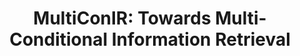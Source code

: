 <h1 align="center"><b>MultiConIR: Towards Multi-Conditional Information Retrieval</b></h1>
<!--
</div>

<p align="center">
<a href="https://arxiv.org/pdf/2502.18001">
  <img src="https://img.shields.io/badge/Arxiv-2502.18001-orange.svg"></a> 
<a href="https://opensource.org/licenses/Apache-2.0">
  <img src="https://img.shields.io/badge/License-Apache_2.0-green.svg"></a> 
<a href="https://github.com/EIT-NLP/Distilling-CoT-Reasoning/pulls">
    <img src="https://img.shields.io/badge/Contributions-welcome-blue.svg?style=flat"></a>
</p>

## Introduction

Large Language Models (LLMs) excel in reasoning tasks through Chain-of-Thought (CoT) prompting. However, CoT prompting greatly increases computational demands, which has prompted growing interest in distilling CoT capabilities into Small Language Models (SLMs). This study systematically examines the factors influencing CoT distillation,  including the choice of **granularity**, **format** and **teacher model**. 

<p align="center">
  <img src="image/Intro.jpg" width="60%"/>
  <p align="center">Overview of CoT Distillation. Different teacher models generate CoT supervision with varying levels of granularity and formats to fine-tune the student model.</p>
</p>


Through experiments involving four teacher models and seven student models across seven mathematical and commonsense reasoning datasets, we uncover three key findings: (1) Unlike LLMs, SLMs exhibit a ***non-monotonic*** relationship with granularity, with stronger models benefiting from finer-grained reasoning and weaker models performing better with simpler CoT supervision; (2) CoT format significantly impacts LLMs but has ***minimal*** effect on SLMs, likely due to their reliance on supervised fine-tuning rather than pretraining preferences; (3) Stronger teacher models do ***NOT*** always produce better student models, as diversity and complexity in CoT supervision can outweigh accuracy alone. These findings emphasize the need to tailor CoT strategies to specific student model, offering actionable insights for optimizing CoT distillation in SLMs.

## Todo

- [x] Release evaluation code on math and commonsense reasoning
- [x] Release SFT datasets
- [x] Add instructions for SFT on LLaMA-Factory

## Experiments Setup

We conducted extensive experiments on **four mathematical** reasoning datasets of varying difficulty and **three commonsense** reasoning datasets, using **four teacher models** to distill reasoning skills to **seven student models**. 

### Datasets

| **Training Dataset**                                         | **Samples (Training)** | **Samples (Testing)** | **Fields**                                                  | **Human Annotation** |
| ------------------------------------------------------------ | ---------------------- | --------------------- | ----------------------------------------------------------- | -------------------- |
| [SVAMP](https://huggingface.co/datasets/ChilleD/SVAMP)       | 700                    | 300                   | Arithmetic problems                                         | Yes                  |
| [GSM8K](https://huggingface.co/datasets/openai/gsm8k)        | 7.4k                   | 1.3k                  | Grade-school math                                           | Yes                  |
| [AQuA-RAT](https://huggingface.co/datasets/deepmind/aqua_rat) | 6.1k                   | 254                   | Algebraic reasoning, multi-step                             | Yes                  |
| [Math](https://huggingface.co/datasets/EleutherAI/hendrycks_math) | 1.3k                   | 500                   | Pre-Algebra, Algebra, Counting & Probability, Number Theory | Yes                  |
| [CommonsenseQA](https://huggingface.co/datasets/tau/commonsense_qa) | 9.7k                   | 1.2k                  | Commonsense knowledge                                       | Yes                  |
| [OpenBookQA](https://huggingface.co/datasets/allenai/openbookqa) | 4.9k                   | 500                   | Domain-specific knowledge                                   | No                   |
| [StrategyQA](https://github.com/eladsegal/strategyqa)        | 2k                     | 290                   | Multi-step reasoning                                        | Yes                  |

### Models

Teacher models: [GPT-4o](https://openai.com/index/hello-gpt-4o/), [Gemini-1.5-Flash](https://blog.google/technology/ai/google-gemini-update-flash-ai-assistant-io-2024/), [LLaMA 3 70B](https://ai.meta.com/blog/meta-llama-3/)

Student models: [LLaMA 3.2 1B](https://huggingface.co/meta-llama/Llama-3.2-1B), [LLaMA 3.2 3B](https://huggingface.co/meta-llama/Llama-3.2-3B), [Gemma 2B](https://huggingface.co/google/gemma-2b), BLOOM [560M](https://huggingface.co/bigscience/bloom-560m), [1.1B](https://huggingface.co/bigscience/bloom-1b1), [1.7B](https://huggingface.co/bigscience/bloom-1b7), [3B](https://huggingface.co/bigscience/bloom-3b)

## Installation

Our experiment uses a pipeline of **[LLaMA-Factory](https://github.com/hiyouga/LLaMA-Factory/tree/main)** to fine-tune the student models.

> [!IMPORTANT]
> Installation is mandatory.

```bash
conda create -n llama_factory python==3.10
conda activate llama_factory
git clone --depth 1 https://github.com/hiyouga/LLaMA-Factory.git
cd LLaMA-Factory
pip install -e ".[torch,metrics]"
```

For the evaluation environment:

```bash
conda create -n evaluation python==3.10
conda activate evaluation
cd Evaluation
pip install -r requirements.txt
```

## Training

The training data are provided in the `data` folder. Please refer to [data/readme.md](https://github.com/EIT-NLP/Distilling-CoT-Reasoning/blob/main/data/readme.md) to see a list of our datasets. Here's how to set up training:

1. After cloning the [LLaMA Factory](https://github.com/hiyouga/LLaMA-Factory/tree/main) repository, copy **all contents** from this repository's `data` folder into the `data` folder of the LLaMA Factory directory.

2. We provide training configs generation code `config/yamlgeneration.py`. You can modify `dataset_name`, `gpu_devices`, and `models` and then run the following command to generate configs:

```bash
cd config
python yamlgeneration.py
```

3. To fine-tune the target LLM, run the following command:

```bash
CUDA_VISIBLE_DEVICES=0,1,2,3 llamafactory-cli train config/<your_dataset_name>/<models>_<your_dataset_name>.yaml
```

Or you can run:

```bash
export CUDA_VISIBLE_DEVICES=0,1,2,3

for config_file in /code/LLaMA-Factory/config/<your_dataset_name>/*.yaml; do
    llamafactory-cli train "$config_file"
done
```

to train on multiple configurations continuously.

> We provide our training configs in `config/examples` for your reference.

## Evaluation

The evaluation code is built from [MAmmoTH](https://github.com/TIGER-AI-Lab/MAmmoTH).

### Single Evaluation Run

To perform a single evaluation, use the following commands:

For Mathematical Reasoning:

```bash
CUDA_VISIBLE_DEVICES=0 python run_open.py \
    --model path_to_your_model \
    --shots 0 \
    --dataset your_dataset_name \
    --model_max_length 1024 \
    --dtype bfloat16 \
    --form your_model_form
```

For Commonsense Reasoning:

```bash
CUDA_VISIBLE_DEVICES=0 python run_reasoning.py \
    --model path_to_your_model \
    --dataset your_dataset_name \
    --output test.json \
    --model_max_length 640 \
    --dtype bfloat16 \
    --form your_model_form
```

### Batch Evaluation

To run large-scale evaluations across multiple models:

Modify the following parameters in evaluate_models.py or autoevaluate.py:

- num_gpus: Number of GPUs to utilize.
- output_file: Path to save the evaluation results.
- model_dir: Directory containing the models to evaluate.

Run the respective evaluation scripts:

```bash
# For Mathematical Reasoning:
python evaluate_models.py
# For Commonsense Reasoning:
python autoevaluate.py
```

### Arguments Explanation:

- `model`: Path to your fine-tuned model.

- `shots`: Number of few-shot examples (set to 0 for zero-shot evaluation).

- `dataset`: Name of the dataset (see valid options below).

- `model_max_length`: Maximum sequence length.

- `dtype`: Data type for evaluation.

- `form`: Model template (choose from gemma, llama, alpaca).

`dataset` Options: 

Mathematical Reasoning Datasets: svamp, gsm8k, aqua, math

Commonsense Reasoning Datasets: csqa_test.json, openbookQA_test.json, strategyQA_test.json

## Acknowledgments

The evaluation code is built from [MAmmoTH](https://github.com/TIGER-AI-Lab/MAmmoTH).

## Citation

```bibtex
@misc{chen2025unveilingkeyfactorsdistilling,
      title={Unveiling the Key Factors for Distilling Chain-of-Thought Reasoning}, 
      author={Xinghao Chen and Zhijing Sun and Wenjin Guo and Miaoran Zhang and Yanjun Chen and Yirong Sun and Hui Su and Yijie Pan and Dietrich Klakow and Wenjie Li and Xiaoyu Shen},
      year={2025},
      eprint={2502.18001},
      archivePrefix={arXiv},
      primaryClass={cs.CL},
      url={https://arxiv.org/abs/2502.18001}, 
}
```

## Contact

If you have any questions, feel free to raise an issue or contact us at <xing-hao.chen@connect.polyu.hk>.

-->
